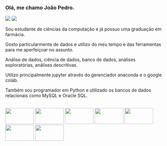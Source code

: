 ### Olá, me chamo João Pedro.
<a href="https://www.linkedin.com/in/jo%C3%A3o-pedro-malakovski-wiliczinski/" target="_blank"> <img src ="https://img.shields.io/badge/LinkedIn-0077B5?style=for-the-badge&logo=linkedin&logoColor=white" target="_blank"><a/> <a href="mailto:joao.pedro.malakovski@gmail.com" target="_blank"> <img src ="https://img.shields.io/badge/Gmail-D14836?style=for-the-badge&logo=gmail&logoColor=white" target="_blank"><a/>

  
<div>
  
  Sou estudante de ciências da computação e já possuo uma graduação em farmácia. 
  
  Gosto particularmente de dados e utilizo do meu tempo e das ferramentas para me aperfeiçoar no assunto.
  
  Análise de dados, ciência de dados, banco de dados, análises exploratórias, análises descritivas.
  
  Utilizo principalmente jupyter através do gerenciador anaconda e o google colab.
  
  Também sou programador em Python e utilizado os bancos de dados relacionais como MySQL e Oracle SQL.
</div>
 
  
<div style="display: inline_block"><br>  
  <img aling='center' height="50" width="90" img src="https://cdn.jsdelivr.net/gh/devicons/devicon/icons/anaconda/anaconda-original-wordmark.svg" />
  <img aling='center' height="50" width="90" img src="https://cdn.jsdelivr.net/gh/devicons/devicon/icons/jupyter/jupyter-original-wordmark.svg" />
  <img aling='center' height="50" width="90" img src="https://cdn.jsdelivr.net/gh/devicons/devicon/icons/python/python-original-wordmark.svg" />
  <img aling='center' height="50" width="90" img src="https://cdn.jsdelivr.net/gh/devicons/devicon/icons/pandas/pandas-original-wordmark.svg" />
  <img aling='center' height="50" width="90" img src="https://cdn.jsdelivr.net/gh/devicons/devicon/icons/numpy/numpy-original-wordmark.svg" />
  <img aling='center' height="50" width="90" img src="https://cdn.jsdelivr.net/gh/devicons/devicon/icons/mysql/mysql-original-wordmark.svg" />
  <img aling='center' height="50" width="90" img src="https://cdn.jsdelivr.net/gh/devicons/devicon/icons/git/git-original-wordmark.svg" />
</div>
  
